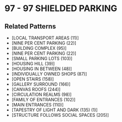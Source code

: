 # 97 - 97 SHIELDED PARKING

## Related Patterns

- [LOCAL TRANSPORT AREAS (11)]
- [NINE PER CENT PARKING (22)]
- [BUILDING COMPLEX (95)]
- [NINE PER CENT PARKING (22)]
- [SMALL PARKING LOTS (103)]
- [HOUSING HILL (39)]
- [HOUSING IN BETWEEN (48)]
- [INDIVIDUALLY OWNED SHOPS (87)]
- [OPEN STAIRS (158)]
- [GALLERY SURROUND (166)]
- [CANVAS ROOFS (244)]
- [CIRCULATION REALMS (98)]
- [FAMILY OF ENTRANCES (102)]
- [MAIN ENTRANCES (110)]
- [TAPESTRY OF LIGHT AND DARK (135) (1)]
- [STRUCTURE FOLLOWS SOCIAL SPACES (205)]
